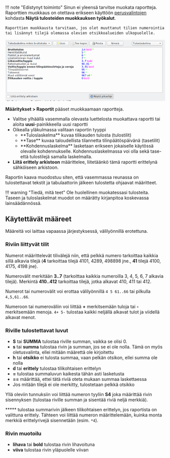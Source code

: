 !!! note "Edistynyt toiminto"
    Sinun ei yleensä tarvitse muokata raportteja. Raporttien muokkaus on otettava erikseen käyttöön [perusvalintojen](../perusvalinnat) kohdasta **Näytä tulosteiden muokkauksen työkalut**.

    Raporttien muokkausta tarvitaan, jos olet muuttanut tilien numerointia tai lisännyt tilejä olemassa olevien otsikkoalueiden ulkopuolelle.

![](muokkaus.png)

**Määritykset > Raportit** pääset muokkaamaan raportteja.

* Valitse ylhäällä vasemmalla olevasta luettelosta muokattava raportti tai aloita **uusi**-painikkeella uusi raportti
* Oikealla yläkulmassa valitaan raportin tyyppi <ul>
  <li> **Tuloslaskelma** kuvaa tilikauden tulosta (tulostilit) </li>
  <li> **Tase** kuvaa taloudellista tilannetta tilinpäätöspäivänä (tasetilit) </li>
  <li> **Kohdennuslaskelma** lasketaan erikseen jokaiselle käytössä olevalle kohdennukselle. Kohdennuslaskelmassa voi olla sekä tase- että tulostilejä samalla laskelmalla. </li></ul>
* **Liitä erittely arkistoon** määrittelee, liitetäänkö tämä raportti erittelynä sähköiseen arkistoon.

Raportin kaava muodostuu siten, että vasemmassa reunassa on tulostettavat tekstit ja tabulaattorin jälkeen tulostetta ohjaavat määritteet.

!!! warning "Tiedä, mitä teet"
    Ole huolellinen muokatessasi tulosteita. Taseen ja tuloslaskelmat muodot on määrätty kirjanpitoa koskevassa lainsäädännössä.

## Käytettävät määreet

Määreitä voi laittaa vapaassa järjestyksessä, välilyönnillä erotettuna.

### Riviin liittyvät tilit

Numerot määrittelevät tilivälejä niin, että pelkkä numero tarkoittaa kaikkia sillä alkavia tilejä (**4** tarkoittaa tilejä 4101, 4289, 498898 jne., **41** tilejä 4100, 4175, 4198 jne).

Numerovälit merkitään **3..7** (tarkoittaa kaikkia numeroilla 3, 4, 5, 6, 7 alkavia tilejä). Merkintä **410..412** tarkoittaa tilejä, jotka alkavat 410, 411 tai 412.

Numerot tai numerovälit voi erottaa välilyönnillä `4 5 61..66` tai pilkulla `4,5,61..66`.

Numeroon tai numeroväliin voi liittää **+** merkitsemään tuloja tai **-** merkitsemään menoja. `4+ 5-` tulostaa kaikki neljällä alkavat tulot ja viidellä alkavat menot.

### Riville tulostettavat luvut

* **S** tai **SUMMA** tulostaa riville summan, vaikka se olisi 0.
* **s** tai **summa** tulostaa rivin ja summan, jos se ei ole nolla. Tämä on myös oletusvalinta, ellei mitään määrettä ole kirjoitettu
* **h** tai **otsikko** ei tulosta summaa, vaan pelkän otsikon, ellei summa ole nolla
* **d** tai **erittely** tulostaa tilikohtaisen erittelyn
* **=** tulostaa summaluvun kaikesta tähän asti lasketusta
* **==** määrittää, ettei tätä riviä oteta mukaan summaa laskettaessa
* Jos mitään tilejä ei ole merkitty, tulostetaan pelkkä otsikko

Yllä oleviin tunnuksiin voi liittää numeron tyyliin **S4** joka määrittää rivin sisennyksen (tulostaa riville summan ja sisentää riviä neljä merkkiä).

***** tulostaa summarivin jälkeen tilikohtaisen erittelyn, jos raportista on valittuna erittely. Tähteen voi liittää numeron määrittelemään, kuinka monta merkkiä erittelyrivejä sisennetään (esim. `*4`).

### Rivin muotoilu

* **lihava** tai **bold** tulostaa rivin lihavoituna
* **viiva** tulostaa rivin yläpuolelle viivan
